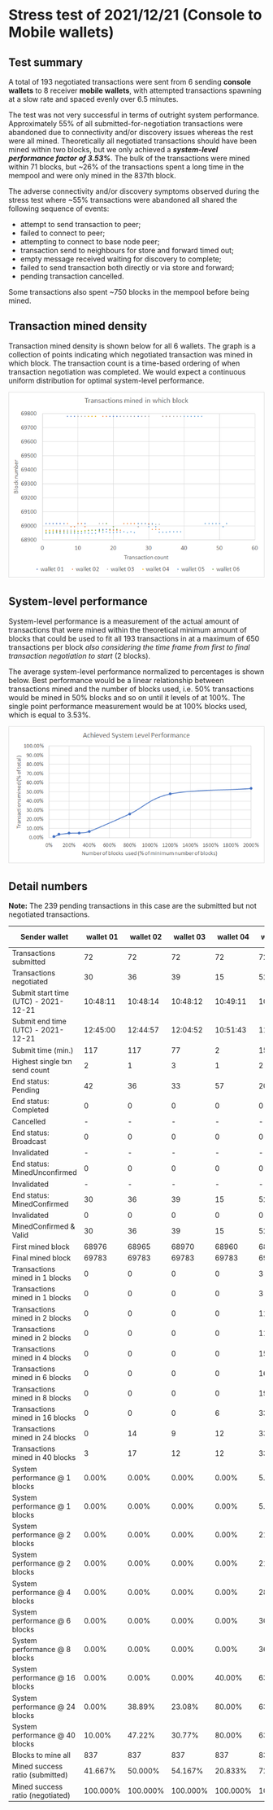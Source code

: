 # Stress test of 2021/12/21 (Console to Mobile wallets)

## Test summary

A total of 193 negotiated transactions were sent from 6 sending **console wallets** to 8 receiver **mobile wallets**, with attempted transactions spawning at a slow rate and spaced evenly over 6.5 minutes.

The test was not very successful in terms of outright system performance. Approximately 55% of all submitted-for-negotiation transactions were abandoned due to connectivity and/or discovery issues whereas the rest were all mined. Theoretically all negotiated transactions should have been mined within two blocks, but we only achieved a ***system-level performance factor of 3.53%***. The bulk of the transactions were mined within 71 blocks, but ~26% of the transactions spent a long time in the mempool and were only mined in the 837th block.

The adverse connectivity and/or discovery symptoms observed during the stress test where ~55% transactions were abandoned all shared the following sequence of events:

- attempt to send transaction to peer;
- failed to connect to peer;
- attempting to connect to base node peer;
- transaction send to neighbours for store and forward timed out;
- empty message received waiting for discovery to complete;
- failed to send transaction both directly or via store and forward;
- pending transaction cancelled.

 Some transactions also spent ~750 blocks in the mempool before being mined.


## Transaction mined density

Transaction mined density is shown below for all 6 wallets. The graph is a collection of points indicating which negotiated transaction was mined in which block. The transaction count is a time-based ordering of when transaction negotiation was completed. We would expect a continuous uniform distribution for optimal system-level performance.

![image-20211215160017435](assets/transaction_mined_density.png)

## System-level performance

System-level performance is a measurement of the actual amount of transactions that were mined within the theoretical minimum amount of blocks that could be used to fit all 193 transactions in at a maximum of 650 transactions per block *also considering the time frame from first to final transaction negotiation to start* (2 blocks). 

The average system-level performance normalized to percentages is shown below. Best performance would be a linear relationship between transactions mined and the number of blocks used, i.e. 50% transactions would be mined in 50% blocks and so on until it levels of at 100%. The single point performance measurement would be at 100% blocks used, which is equal to 3.53%.

![image-20211216090211205](assets/system_level_performance.png)

## Detail numbers

**Note:** The 239 pending transactions in this case are the submitted but not negotiated transactions.

| Sender wallet                        | wallet 01 | wallet 02 | wallet 03 | wallet 04 | wallet 05 | wallet 06 | Totals or Avg |
| ------------------------------------ | --------- | --------- | --------- | --------- | --------- | --------- | ------------- |
| Transactions submitted               | 72        | 72        | 72        | 72        | 72        | 72        | 432           |
| Transactions negotiated              | 30        | 36        | 39        | 15        | 52        | 21        | 193           |
| Submit start time (UTC) - 2021-12-21 | 10:48:11  | 10:48:14  | 10:48:12  | 10:49:11  | 10:46:25  | 10:46:25  | 10:47:46      |
| Submit end time (UTC) - 2021-12-21   | 12:45:00  | 12:44:57  | 12:04:52  | 10:51:43  | 11:01:46  | 10:51:24  | 11:43:17      |
| Submit time (min.)                   | 117       | 117       | 77        | 2         | 15        | 3         | 55            |
| Highest single txn send count        | 2         | 1         | 3         | 1         | 2         | 1         | 2             |
| End status: Pending                  | 42        | 36        | 33        | 57        | 20        | 51        | 239           |
| End status: Completed                | 0         | 0         | 0         | 0         | 0         | 0         | 0             |
| Cancelled                            | -         | -         | -         | -         | -         | -         | 0             |
| End status: Broadcast                | 0         | 0         | 0         | 0         | 0         | 0         | 0             |
| Invalidated                          | -         | -         | -         | -         | -         | -         | 0             |
| End status: MinedUnconfirmed         | 0         | 0         | 0         | 0         | 0         | 0         | 0             |
| Invalidated                          | -         | -         | -         | -         | -         | -         | 0             |
| End status: MinedConfirmed           | 30        | 36        | 39        | 15        | 52        | 21        | 193           |
| Invalidated                          | 0         | 0         | 0         | 0         | 0         | 0         | 0             |
| MinedConfirmed & Valid               | 30        | 36        | 39        | 15        | 52        | 21        | 193           |
| First mined block                    | 68976     | 68965     | 68970     | 68960     | 68947     | 68953     | 68962         |
| Final mined block                    | 69783     | 69783     | 69783     | 69783     | 69783     | 69017     | 69655         |
| Transactions mined in 1 blocks       | 0         | 0         | 0         | 0         | 3         | 0         | 1             |
| Transactions mined in 1 blocks       | 0         | 0         | 0         | 0         | 3         | 0         | 1             |
| Transactions mined in 2 blocks       | 0         | 0         | 0         | 0         | 11        | 0         | 2             |
| Transactions mined in 2 blocks       | 0         | 0         | 0         | 0         | 11        | 0         | 2             |
| Transactions mined in 4 blocks       | 0         | 0         | 0         | 0         | 15        | 0         | 3             |
| Transactions mined in 6 blocks       | 0         | 0         | 0         | 0         | 16        | 0         | 3             |
| Transactions mined in 8 blocks       | 0         | 0         | 0         | 0         | 19        | 1         | 3             |
| Transactions mined in 16 blocks      | 0         | 0         | 0         | 6         | 33        | 11        | 8             |
| Transactions mined in 24 blocks      | 0         | 14        | 9         | 12        | 33        | 17        | 14            |
| Transactions mined in 40 blocks      | 3         | 17        | 12        | 12        | 33        | 19        | 16            |
| System performance @ 1 blocks        | 0.00%     | 0.00%     | 0.00%     | 0.00%     | 5.77%     | 0.00%     | 0.96%         |
| System performance @ 1 blocks        | 0.00%     | 0.00%     | 0.00%     | 0.00%     | 5.77%     | 0.00%     | 0.96%         |
| System performance @ 2 blocks        | 0.00%     | 0.00%     | 0.00%     | 0.00%     | 21.15%    | 0.00%     | 3.53%         |
| System performance @ 2 blocks        | 0.00%     | 0.00%     | 0.00%     | 0.00%     | 21.15%    | 0.00%     | 3.53%         |
| System performance @ 4 blocks        | 0.00%     | 0.00%     | 0.00%     | 0.00%     | 28.85%    | 0.00%     | 4.81%         |
| System performance @ 6 blocks        | 0.00%     | 0.00%     | 0.00%     | 0.00%     | 30.77%    | 0.00%     | 5.13%         |
| System performance @ 8 blocks        | 0.00%     | 0.00%     | 0.00%     | 0.00%     | 36.54%    | 4.76%     | 6.88%         |
| System performance @ 16 blocks       | 0.00%     | 0.00%     | 0.00%     | 40.00%    | 63.46%    | 52.38%    | 25.97%        |
| System performance @ 24 blocks       | 0.00%     | 38.89%    | 23.08%    | 80.00%    | 63.46%    | 80.95%    | 47.73%        |
| System performance @ 40 blocks       | 10.00%    | 47.22%    | 30.77%    | 80.00%    | 63.46%    | 90.48%    | 53.65%        |
| Blocks to mine all                   | 837       | 837       | 837       | 837       | 837       | 71        | 709           |
| Mined success ratio (submitted)      | 41.667%   | 50.000%   | 54.167%   | 20.833%   | 72.222%   | 29.167%   | 44.676%       |
| Mined success ratio (negotiated)     | 100.000%  | 100.000%  | 100.000%  | 100.000%  | 100.000%  | 100.000%  | 100.000%      |
